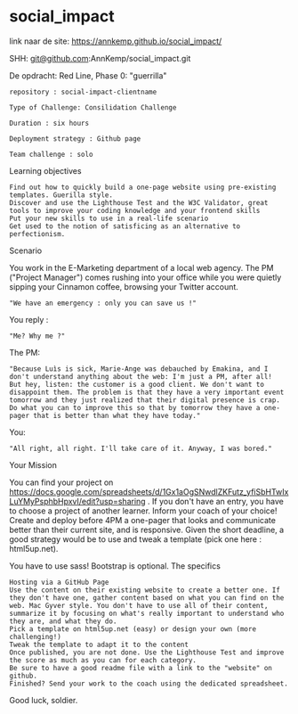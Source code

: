 # social_impact
link naar de site: https://annkemp.github.io/social_impact/

SHH: git@github.com:AnnKemp/social_impact.git

De opdracht:
Red Line, Phase 0: "guerrilla"

    repository : social-impact-clientname

    Type of Challenge: Consilidation Challenge

    Duration : six hours

    Deployment strategy : Github page

    Team challenge : solo

Learning objectives

    Find out how to quickly build a one-page website using pre-existing templates. Guerilla style.
    Discover and use the Lighthouse Test and the W3C Validator, great tools to improve your coding knowledge and your frontend skills
    Put your new skills to use in a real-life scenario
    Get used to the notion of satisficing as an alternative to perfectionism.

Scenario

You work in the E-Marketing department of a local web agency. The PM ("Project Manager") comes rushing into your office while you were quietly sipping your Cinnamon coffee, browsing your Twitter account.

    "We have an emergency : only you can save us !"

You reply :

    "Me? Why me ?"

The PM:

    "Because Luìs is sick, Marie-Ange was debauched by Emakina, and I don't understand anything about the web: I'm just a PM, after all!
    But hey, listen: the customer is a good client. We don't want to disappoint them. The problem is that they have a very important event tomorrow and they just realized that their digital presence is crap. Do what you can to improve this so that by tomorrow they have a one-pager that is better than what they have today."

You:

    "All right, all right. I'll take care of it. Anyway, I was bored."

Your Mission

You can find your project on https://docs.google.com/spreadsheets/d/1Gx1aOgSNwdlZKFutz_yfiSbHTwIxLuYMyPsphbHpxvI/edit?usp=sharing . If you don't have an entry, you have to choose a project of another learner. Inform your coach of your choice! Create and deploy before 4PM a one-pager that looks and communicate better than their current site, and is responsive.
Given the short deadline, a good strategy would be to use and tweak a template (pick one here : html5up.net).

You have to use sass! Bootstrap is optional.
The specifics

    Hosting via a GitHub Page
    Use the content on their existing website to create a better one. If they don't have one, gather content based on what you can find on the web. Mac Gyver style. You don't have to use all of their content, summarize it by focusing on what's really important to understand who they are, and what they do.
    Pick a template on html5up.net (easy) or design your own (more challenging!)
    Tweak the template to adapt it to the content
    Once published, you are not done. Use the Lighthouse Test and improve the score as much as you can for each category.
    Be sure to have a good readme file with a link to the "website" on github.
    Finished? Send your work to the coach using the dedicated spreadsheet.

Good luck, soldier.
